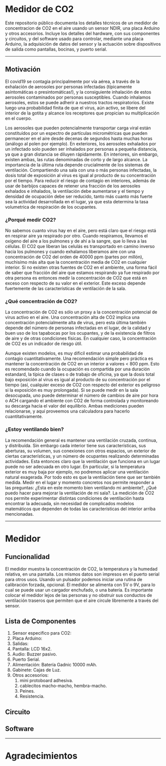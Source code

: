 # Medidor de CO2 

Este repositorio público documenta los detalles técnicos de un medidor de concentracion de CO2 en el aire usando un sensor NDIR, una placa Arduino y otros accesorios. Incluye los detalles del hardware, con sus componentes y circuitos, y del software usado para controlar, mediante una placa Arduino, la adquisición de datos del sensor y la actuación sobre dispositivos de salida como pantallas, bocinas, y puerto serial. 

___

## Motivación
El covid19 se contagia principalmente por vía aérea, a través de la exhalación de aerosoles por personas infectadas (típicamente asíntomáticas o presintomáticas!), y la consiguiente inhalación de estos aerosoles contaminados por personas susceptibles. Cuando inhalamos aerosoles, estos se puede adherir a nuestros tractos respiratorios. Existe luego una probabilidad finita de que el virus, aún activo, se libere del interior de la gotita y alcance los receptores que propician su multiplicación en el cuerpo.  

Los aerosoles que pueden potencialmente transportar carga viral están constituídos por un espectro de partículas micrométricas que pueden permanecer en el aire desde decenas de segundos hasta muchas horas (análogo al polen por ejemplo). En exteriores, los aerosoles exhalados por un infectado solo pueden ser inhalados por personas a pequeña distancia, ya que a gran distancia se diluyen rápidamente. En interiores, sin embargo, existen ambas, las rutas denominadas de corto y de largo alcance. La importancia de la última ruta depende crucialmente de los sistemas de ventilación. Compartiendo una sala con una o más personas infectadas, la dosis total de exposición al virus es igual al producto de su concentración por el tiempo. Para reducir el riesgo de contagio en interiores, además de usar de barbijos capaces de retener una fracción de los aerosoles exhalados e inhalados, la ventilación debe aumentarse y el tiempo y densidad de ocupación debe ser reducido, tanto más cuanto más fuerte sea la actividad desarrollada en el lugar, ya que esta determina la tasa volumetrica de respiración de los ocupantes.

### ¿Porqué medir CO2?
No sabemos cuanto virus hay en el aire, pero está claro que el riesgo está en respirar aire ya respirado por otro. Cuando respiramos, llevamos el oxígeno del aire a los pulmones y de ahí a la sangre, que lo lleva a las células. El CO2 que liberan las celulás es transportado en camino inverso hacia los pulmones y cuando exhalamos liberamos aire con una concentración de CO2 del orden de 40000 ppm (partes por millón), muchisímo más alta que la concentración media de CO2 en cualquier interior. Si no existen otras fuentes de CO2 en el ambiente, una forma fácil de saber que fracción del aire que estamos respirando ya fue respirado por otra persona es entonces medir la concentración de CO2 que está en exceso con respecto de su valor en el exterior. Este exceso depende fuertemente de las características de ventilación de la sala.

### ¿Qué concentración de CO2?
La concentración de CO2 es sólo un proxy a la concentración potencial de virus activo en el aire. Una concentración alta de CO2 implica una concentración potencialmente alta de virus, pero esta última también depende del número de personas infectadas en el lugar, de la calidad y buen uso de los tapabocas por los ocupantes, y de la existencia de filtros de aire y de otras condiciones físicas. En cualquier caso, la concentración de CO2 es un indicador de riesgo útil.   

Aunque existen modelos, es muy dificil estimar una probabilidad de contagio cuantitativamente. Una recomendación simple pero práctica es mantener la concentración  de CO2 en un interior a valores < 800 ppm. Esto es recomendado cuando la ocupación es compartida por una duración estandard, la típica de clases o de trabajo de oficina, ya que la dosis total bajo exposición al virus es igual al producto de su concentración por el tiempo (así, cualquier exceso de CO2 con respecto del exterior es peligroso si la exposición es muy prolongada). Si se puede medir en la sala desocupada, uno puede determinar el número de cambios de aire por hora o ACH cargando el ambiente con CO2 de forma controlada y monitoreando su descarga hacia el valor del equilibrio. Ambas mediciones pueden relacionarse, y aquí proveemos una calculadora para hacerlo cuantitativamente.  

### ¿Estoy ventilando bien?
La recomendación general es mantener una ventilación cruzada, continua, y distribuída. Sin embargo cada interior tiene sus características, sus aberturas, su volumen, sus conexiones con otros espacios, un exterior de ciertas características, y un número de ocupantes realizando determinadas actividades. Esta entonces claro que la ventilación que funciona en un lugar puede no ser adecuada en otro lugar. En particular, si la temperatura exterior es muy baja por ejemplo, no podremos aplicar una ventilación natural exagerada. Por todo esto es que la ventilación tiene que ser también medida. Medir en el lugar y momento concretos nos permite responder a las preguntas: ¿Esta en este momento bien ventilando mi ambiente?, ¿Qué puedo hacer para mejorar la ventilación de mi sala?. La medición de CO2 nos permite experimentar distintas condiciones de ventilación hasta encontrar la adecuada, sin necesidad de complicados modelos matemáticos que dependen de todas las características del interior arriba mencionadas.

___

# Medidor
 
## Funcionalidad
El medidor muestra la concentración de CO2, la temperatura y la humedad relativa, en una pantalla. Los mismos datos son impresos en el puerto serial para otros usos. Usando un pulsador podemos iniciar una rutina de calibración forzada, opcional. El medidor se alimenta con 5V o 9V, para lo cual se puede usar un cargador enchufado, o una batería. Es importante colocar el medidor lejos de las personas y no obstruir sus conductos de ventilación traseros que permiten que el aire circule libremente a través del sensor. 

## Lista de Componentes
1. Sensor especifico para CO2:
2. Placa Arduino:
3. Salidas:
 1. Pantalla: LCD 16x2.
 2. Audio: Buzzer pasivo.
 3. Puerto Serial.
6. Alimentación: Batería Gadnic 10000 mAh.
7. Gabinete: Cajas de Luz.
8. Otros accesorios: 
   1. mini protoboard adhesiva. 
   2. cablecitos macho-macho, hembra-macho.
   3. Peines. 
   4. Resistencia.

## Circuito

## Software

___

# Agradecimientos


